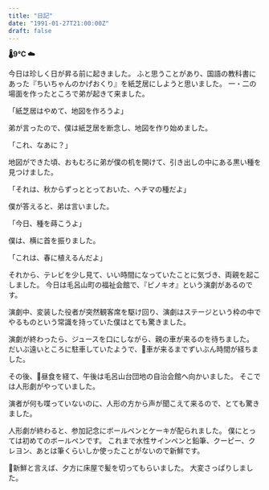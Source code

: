 ```yaml
---
title: "日記"
date: "1991-01-27T21:00:00Z"
draft: false
---
```


__🌡9℃ ☁__

今日は珍しく日が昇る前に起きました。
ふと思うことがあり、国語の教科書にあった『ちいちゃんのかげおくり』を紙芝居にしようと思いました。
一・二の場面を作ったところで弟が起きて来ました。

「紙芝居はやめて、地図を作ろうよ」

弟が言ったので、僕は紙芝居を断念し、地図を作り始めました。

「これ、なあに？」

地図ができた頃、おもむろに弟が僕の机を開けて、引き出しの中にある黒い種を見つけました。

「それは、秋からずっととっておいた、ヘチマの種だよ」

僕が答えると、弟は言いました。

「今日、種を蒔こうよ」

僕は、横に首を振りました。

「これは、春に植えるんだよ」

それから、テレビを少し見て、いい時間になっていたことに気づき、両親を起こしました。
今日は毛呂山町の福祉会館で、『ピノキオ』という演劇があるのです。

演劇中、変装した役者が突然観客席を駆け回り、演劇はステージという枠の中でやるものという常識を持っていた僕はとても驚きました。

演劇が終わったら、ジュースを口にしながら、親の車が来るのを待ちました。
だいぶ遠いところに駐車していたようで、車が来るまでずいぶん時間が経ちました。

その後、昼食を経て、午後は毛呂山台団地の自治会館へ向かいました。
そこでは人形劇がやっていました。

演者が何も喋っていないのに、人形の方から声が聞こえて来るので、とても驚きました。

人形劇が終わると、参加記念にボールペンとケーキが配られました。
僕にとっては初めてのボールペンです。
これまで水性サインペンと鉛筆、クーピー、クレヨン、あとは筆くらいしか使ったことがないので新鮮です。

新鮮と言えば、夕方に床屋で髪を切ってもらいました。
大変さっぱりしました。

